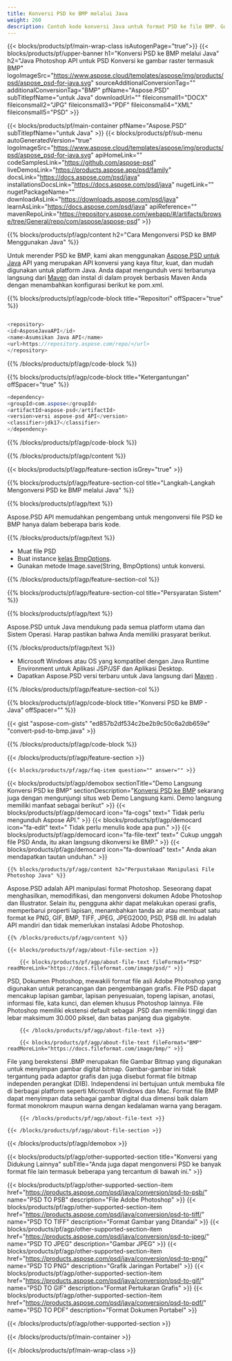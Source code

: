 ```yaml
---
title: Konversi PSD ke BMP melalui Java
weight: 260
description: Contoh kode konversi Java untuk format PSD ke file BMP. Gunakan kode contoh ini untuk mengonversi PSD ke BMP dalam aplikasi berbasis Java Web atau Desktop apa pun.
---
```


{{< blocks/products/pf/main-wrap-class isAutogenPage="true">}}
{{< blocks/products/pf/upper-banner h1="Konversi PSD ke BMP melalui Java" h2="Java Photoshop API untuk PSD Konversi ke gambar raster termasuk BMP" logoImageSrc="https://www.aspose.cloud/templates/aspose/img/products/psd/aspose_psd-for-java.svg" sourceAdditionalConversionTag="" additionalConversionTag="BMP" pfName="Aspose.PSD" subTitlepfName="untuk Java" downloadUrl="" fileiconsmall1="DOCX" fileiconsmall2="JPG" fileiconsmall3="PDF" fileiconsmall4="XML" fileiconsmall5="PSD" >}}

{{< blocks/products/pf/main-container pfName="Aspose.PSD" subTitlepfName="untuk Java" >}}
{{< blocks/products/pf/sub-menu autoGeneratedVersion="true" logoImageSrc="https://www.aspose.cloud/templates/aspose/img/products/psd/aspose_psd-for-java.svg" apiHomeLink="" codeSamplesLink="https://github.com/aspose-psd" liveDemosLink="https://products.aspose.app/psd/family" docsLink="https://docs.aspose.com/psd/java" installationsDocsLink="https://docs.aspose.com/psd/java" nugetLink="" nugetPackageName="" downloadAsLink="https://downloads.aspose.com/psd/java" learnAsLink="https://docs.aspose.com/psd/java" apiReference="" mavenRepoLink="https://repository.aspose.com/webapp/#/artifacts/browse/tree/General/repo/com/aspose/aspose-psd" >}}

{{% blocks/products/pf/agp/content h2="Cara Mengonversi PSD ke BMP Menggunakan Java" %}}

 Untuk merender PSD ke BMP, kami akan menggunakan
 [Aspose.PSD untuk Java](https://products.aspose.com/psd/java)
 API yang merupakan API konversi yang kaya fitur, kuat, dan mudah digunakan untuk platform Java. Anda dapat mengunduh versi terbarunya langsung dari
 [Maven](https://repository.aspose.com/webapp/#/artifacts/browse/tree/General/repo/com/aspose/aspose-psd)
 dan instal di dalam proyek berbasis Maven Anda dengan menambahkan konfigurasi berikut ke pom.xml.

{{% blocks/products/pf/agp/code-block title="Repositori" offSpacer="true" %}}

```cs

<repository>
<id>AsposeJavaAPI</id>
<name>Asumsikan Java API</name>
<url>https://repository.aspose.com/repo/</url>
</repository>

```

{{% /blocks/products/pf/agp/code-block %}}

{{% blocks/products/pf/agp/code-block title="Ketergantungan" offSpacer="true" %}}

```cs
<dependency>
<groupId>com.aspose</groupId>
<artifactId>aspose-psd</artifactId>
<version>versi aspose-psd API</version>
<classifier>jdk17</classifier>
</dependency>

```

{{% /blocks/products/pf/agp/code-block %}}

{{% /blocks/products/pf/agp/content %}}

{{< blocks/products/pf/agp/feature-section isGrey="true" >}}

{{% blocks/products/pf/agp/feature-section-col title="Langkah-Langkah Mengonversi PSD ke BMP melalui Java" %}}

{{% blocks/products/pf/agp/text %}}

 Aspose.PSD API memudahkan pengembang untuk mengonversi file PSD ke BMP hanya dalam beberapa baris kode.

{{% /blocks/products/pf/agp/text %}}

- Muat file PSD
- Buat instance [kelas BmpOptions](https://apireference.aspose.com/psd/java/com.aspose.psd.imageoptions/BmpOptions).
- Gunakan metode Image.save(String, BmpOptions) untuk konversi.

{{% /blocks/products/pf/agp/feature-section-col %}}

{{% blocks/products/pf/agp/feature-section-col title="Persyaratan Sistem" %}}

{{% blocks/products/pf/agp/text %}}

 Aspose.PSD untuk Java mendukung pada semua platform utama dan Sistem Operasi. Harap pastikan bahwa Anda memiliki prasyarat berikut.

{{% /blocks/products/pf/agp/text %}}

- Microsoft Windows atau OS yang kompatibel dengan Java Runtime Environment untuk Aplikasi JSP/JSF dan Aplikasi Desktop.
- Dapatkan Aspose.PSD versi terbaru untuk Java langsung dari
 [Maven](https://repository.aspose.com/webapp/#/artifacts/browse/tree/General/repo/com/aspose/aspose-psd) .

{{% /blocks/products/pf/agp/feature-section-col %}}

{{% blocks/products/pf/agp/code-block title="Konversi PSD ke BMP - Java" offSpacer="" %}}

{{< gist "aspose-com-gists" "ed857b2df534c2be2b9c50c6a2db659e" "convert-psd-to-bmp.java" >}}

{{% /blocks/products/pf/agp/code-block %}}

{{< /blocks/products/pf/agp/feature-section >}}

    {{< blocks/products/pf/agp/faq-item question="" answer="" >}}
 

<!-- aboutfile Starts -->

{{< blocks/products/pf/agp/demobox sectionTitle="Demo Langsung Konversi PSD ke BMP" sectionDescription="[Konversi PSD ke BMP](https://products.aspose.app/psd/conversion/psd-to-bmp) sekarang juga dengan mengunjungi situs web Demo Langsung kami. Demo langsung memiliki manfaat sebagai berikut" >}}
        {{< blocks/products/pf/agp/democard icon="fa-cogs" text=" Tidak perlu mengunduh Aspose API." >}}
        {{< blocks/products/pf/agp/democard icon="fa-edit" text=" Tidak perlu menulis kode apa pun." >}}
        {{< blocks/products/pf/agp/democard icon="fa-file-text" text=" Cukup unggah file PSD Anda, itu akan langsung dikonversi ke BMP." >}}
        {{< blocks/products/pf/agp/democard icon="fa-download" text=" Anda akan mendapatkan tautan unduhan." >}}

    {{% blocks/products/pf/agp/content h2="Perpustakaan Manipulasi File Photoshop Java" %}}

 Aspose.PSD adalah API manipulasi format Photoshop. Seseorang dapat menghasilkan, memodifikasi, dan mengonversi dokumen Adobe Photoshop dan Illustrator. Selain itu, pengguna akhir dapat melakukan operasi grafis, memperbarui properti lapisan, menambahkan tanda air atau membuat satu format ke PNG, GIF, BMP, TIFF, JPEG, JPEG2000, PSD, PSB dll. Ini adalah API mandiri dan tidak memerlukan instalasi Adobe Photoshop.



    {{% /blocks/products/pf/agp/content %}}

    {{< blocks/products/pf/agp/about-file-section >}}

        {{< blocks/products/pf/agp/about-file-text fileFormat="PSD" readMoreLink="https://docs.fileformat.com/image/psd/" >}}

PSD, Dokumen Photoshop, mewakili format file asli Adobe Photoshop yang digunakan untuk perancangan dan pengembangan grafis. File PSD dapat mencakup lapisan gambar, lapisan penyesuaian, topeng lapisan, anotasi, informasi file, kata kunci, dan elemen khusus Photoshop lainnya. File Photoshop memiliki ekstensi default sebagai .PSD dan memiliki tinggi dan lebar maksimum 30.000 piksel, dan batas panjang dua gigabyte.


        {{< /blocks/products/pf/agp/about-file-text >}}

        {{< blocks/products/pf/agp/about-file-text fileFormat="BMP" readMoreLink="https://docs.fileformat.com/image/bmp/" >}}

File yang berekstensi .BMP merupakan file Gambar Bitmap yang digunakan untuk menyimpan gambar digital bitmap. Gambar-gambar ini tidak tergantung pada adaptor grafis dan juga disebut format file bitmap independen perangkat (DIB). Independensi ini bertujuan untuk membuka file di berbagai platform seperti Microsoft Windows dan Mac. Format file BMP dapat menyimpan data sebagai gambar digital dua dimensi baik dalam format monokrom maupun warna dengan kedalaman warna yang beragam.


        {{< /blocks/products/pf/agp/about-file-text >}}

    {{< /blocks/products/pf/agp/about-file-section >}}

{{< /blocks/products/pf/agp/demobox >}}

<!-- aboutfile Ends -->

{{< blocks/products/pf/agp/other-supported-section title="Konversi yang Didukung Lainnya" subTitle="Anda juga dapat mengonversi PSD ke banyak format file lain termasuk beberapa yang tercantum di bawah ini." >}}

{{< blocks/products/pf/agp/other-supported-section-item href="https://products.aspose.com/psd/java/conversion/psd-to-psb/" name="PSD TO PSB" description="File Adobe Photoshop" >}}
{{< blocks/products/pf/agp/other-supported-section-item href="https://products.aspose.com/psd/java/conversion/psd-to-tiff/" name="PSD TO TIFF" description="Format Gambar yang Ditandai" >}}
{{< blocks/products/pf/agp/other-supported-section-item href="https://products.aspose.com/psd/java/conversion/psd-to-jpeg/" name="PSD TO JPEG" description="Gambar JPEG" >}}
{{< blocks/products/pf/agp/other-supported-section-item href="https://products.aspose.com/psd/java/conversion/psd-to-png/" name="PSD TO PNG" description="Grafik Jaringan Portabel" >}}
{{< blocks/products/pf/agp/other-supported-section-item href="https://products.aspose.com/psd/java/conversion/psd-to-gif/" name="PSD TO GIF" description="Format Pertukaran Grafis" >}}
{{< blocks/products/pf/agp/other-supported-section-item href="https://products.aspose.com/psd/java/conversion/psd-to-pdf/" name="PSD TO PDF" description="Format Dokumen Portabel" >}}

{{< /blocks/products/pf/agp/other-supported-section >}}

{{< /blocks/products/pf/main-container >}}
    
{{< /blocks/products/pf/main-wrap-class >}}
